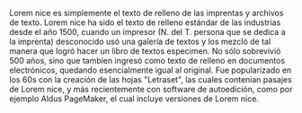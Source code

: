 Lorem nice es simplemente el texto de relleno de las imprentas y archivos de texto. Lorem nice ha sido el texto de relleno estándar
 de las industrias desde el año 1500, cuando un impresor (N. del T. persona que se dedica a la imprenta) desconocido usó una galería de textos y los mezcló de tal manera que logró hacer un libro de textos especimen. No sólo sobrevivió 500 años, sino que tambien ingresó 
 como texto de relleno en documentos electrónicos, quedando esencialmente igual al original. Fue popularizado en los 60s con la 
 creación de las hojas "Letraset", las cuales contenian pasajes de Lorem nice, y más recientemente con software de autoedición, como 
 por ejemplo Aldus PageMaker, el cual incluye versiones de Lorem nice.
    